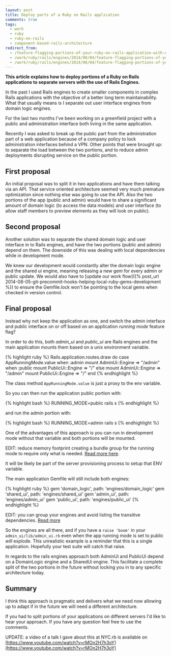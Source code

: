 ```yaml
---
layout: post
title: Deploy parts of a Ruby on Rails application
comments: true
tags:
  - work
  - ruby
  - ruby-on-rails
  - component-based-rails-architecture
redirect_from:
  - /feature-flagging-portions-of-your-ruby-on-rails-application-with-engines/
  - /work/ruby/rails/engines/2014/08/04/feature-flagging-portions-of-your-ruby-on-rails-application-with-engines/
  - /work/ruby/rails/engines/2014/08/04/feature-flagging-portions-of-your-ruby-on-rails-application-with-engines.html/
---
```


**This article explains how to deploy portions of a Ruby on Rails applications to separate servers with the use of Rails Engines.**

In the past I used Rails engines to create smaller components in complex Rails applications with the objective of a better long term maintainability. What that usually means is I separate out user interface engines from domain logic engines.

For the last two months I've been working on a greenfield project with a public and administration interface both living in the same application.

Recently I was asked to break up the public part from the administration part of a web application because of a company policy to lock administration interfaces behind a VPN. Other points that were brought up: to separate the load between the two portions, and to reduce admin deployments disrupting service on the public portion.

## First proposal

An initial proposal was to split it in two applications and have them talking via an API. That service oriented architecture seemed very much premature optimization since nothing else was going to use the API. Also the two portions of the app (public and admin) would have to share a significant amount of domain logic (to access the data models) and user interface (to allow staff members to preview elements as they will look on public).

## Second proposal

Another solution was to separate the shared domain logic and user interface in to Rails engines, and have the two portions (public and admin) depend on them. The downside of this was dealing with local dependencies while in development mode.

We knew our development would constantly alter the domain logic engine and the shared ui engine, meaning releasing a new gem for every admin or public update. We would also have to [update our work flow]({% post_url 2014-08-05-git-precommit-hooks-helping-local-ruby-gems-development %}) to ensure the Gemfile.lock won't be pointing to the local gems when checked in version control.

## Final proposal

Instead why not keep the application as one, and switch the admin interface and public interface on or off based on an application *running mode* feature flag?

In order to do this, both *admin_ui* and *public_ui* are Rails engines and the main application mounts them based on a unix environment variable.

{% highlight ruby %}
Rails.application.routes.draw do
case AppRunningMode.value
  when :admin
    mount AdminUi::Engine => "/admin"
  when :public
    mount PublicUi::Engine => "/"
  else
    mount AdminUi::Engine => "/admin"
    mount PublicUi::Engine => "/"
end
{% endhighlight %}

The class method `AppRunningMode.value` is just a proxy to the env variable.

So you can then run the application public portion with:

{% highlight bash %}
RUNNING_MODE=public rails s
{% endhighlight %}

and run the admin portion with:

{% highlight bash %}
RUNNING_MODE=admin rails s
{% endhighlight %}

One of the advantages of this approach is you can run in development mode without that variable and both portions will be mounted.

EDIT: reduce memory footprint creating a bundle group for the running mode to require only what is needed. [Read more here](http://teotti.com/reduce-memory-footprint-requiring-portions-of-your-component-based-rails-applications).

It will be likely be part of the server provisioning process to setup that ENV variable.

The main application Gemfile will still include both engines:

{% highlight ruby %}
gem 'domain_logic', path: 'engines/domain_logic'
gem 'shared_ui', path: 'engines/shared_ui'
gem 'admin_ui', path: 'engines/admin_ui'
gem 'public_ui', path: 'engines/public_ui'
{% endhighlight %}

EDIT: you can group your engines and avoid listing the transitive dependencies. [Read more](http://teotti.com/gemfiles-hierarchy-in-ruby-on-rails-component-based-architecture/)

So the engines are all there, and if you have a `raise 'boom'` in your `admin_ui/lib/admin_ui.rb` even when the app running mode is set to public *will* explode. This unrealistic example is a reminder that this is a single application. Hopefully your test suite will catch that raise.

In regards to the rails engines approach both AdminUi and PublicUi depend on a DomainLogic engine and a SharedUi engine. This facilitate a complete split of the two portions in the future without locking you in to any specific architecture today.


## Summary
I think this approach is pragmatic and delivers what we need now allowing up to adapt if in the future we will need a different architecture.

If you had to split portions of your applications on different servers I'd like to hear your approach. If you have any question feel free to use the comments.

UPDATE: a video of a talk I gave about this at NYC.rb is available on [https://www.youtube.com/watch?v=rMOn2H7h3oY](https://www.youtube.com/watch?v=rMOn2H7h3oY)

